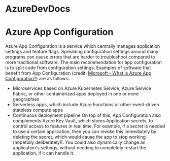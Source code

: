 # AzureDevDocs
# Azure App Configuration
Azure App Configuration is a service which centrally manages application settings and feature flags. Spreading configuration settings around many programs can cause errors that are harder to troubleshoot compared to more traditional software. The main recommendation for app configuration is to split code from configuration settings. Examples of software that benefit from App Configuration (credit: [Microsoft - What is Azure App Configuration?](https://docs.microsoft.com/en-us/azure/azure-app-configuration/overview)) are as follows:
-   Microservices based on Azure Kubernetes Service, Azure Service Fabric, or other containerized apps deployed in one or more geographies
-   Serverless apps, which include Azure Functions or other event-driven stateless compute apps
-   Continuous deployment pipeline
On top of this, App Configuration also complements Azure Key Vault, which stores Application secrets, to control access to features in real time. 
For example, if a secret is needed to use a certain application, then you can revoke this immediately by deleting the secret, which would cause the app to stop working (hopefully deliberately!).
You could also dynamically change an application's settings, without needing to completely restart the application, if it can handle it. 
